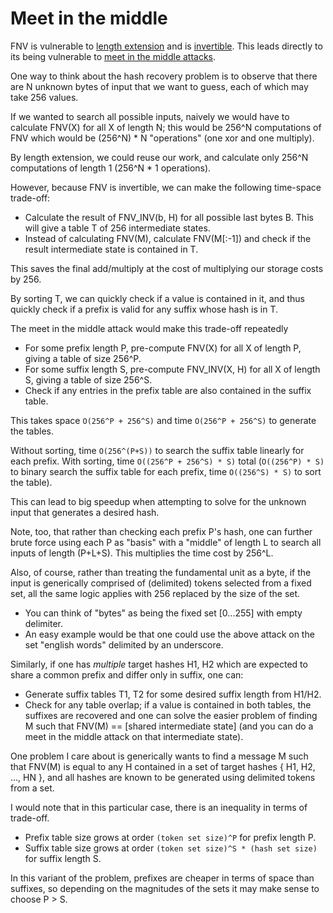 # Meet in the middle

FNV is vulnerable to [length extension](https://github.com/SciresM/fnv-notes/blob/master/length-extension.md) and is [invertible](https://github.com/SciresM/fnv-notes/blob/master/invertibility.md). This leads directly to its being vulnerable to [meet in the middle attacks](https://en.wikipedia.org/wiki/Meet-in-the-middle_attack).

One way to think about the hash recovery problem is to observe that there are N unknown bytes of input that we want to guess, each of which may take 256 values.

If we wanted to search all possible inputs, naively we would have to calculate FNV(X) for all X of length N; this would be 256^N computations of FNV which would be (256^N) * N "operations" (one xor and one multiply).

By length extension, we could reuse our work, and calculate only 256^N computations of length 1 (256^N * 1 operations).

However, because FNV is invertible, we can make the following time-space trade-off:
* Calculate the result of FNV_INV(b, H) for all possible last bytes B. This will give a table T of 256 intermediate states.
* Instead of calculating FNV(M), calculate FNV(M[:-1]) and check if the result intermediate state is contained in T.

This saves the final add/multiply at the cost of multiplying our storage costs by 256.

By sorting T, we can quickly check if a value is contained in it, and thus quickly check if a prefix is valid for any suffix whose hash is in T.

The meet in the middle attack would make this trade-off repeatedly
* For some prefix length P, pre-compute FNV(X) for all X of length P, giving a table of size 256^P.
* For some suffix length S, pre-compute FNV_INV(X, H) for all X of length S, giving a table of size 256^S.
* Check if any entries in the prefix table are also contained in the suffix table.

This takes space `O(256^P + 256^S)` and time `O(256^P + 256^S)` to generate the tables.

Without sorting, time `O(256^(P+S))` to search the suffix table linearly for each prefix.
With sorting, time `O((256^P + 256^S) * S)` total (`O((256^P) * S)` to binary search the suffix table for each prefix, time `O((256^S) * S)` to sort the table).

This can lead to big speedup when attempting to solve for the unknown input that generates a desired hash.

Note, too, that rather than checking each prefix P's hash, one can further brute force using each P as "basis" with a "middle" of length L to search all inputs of length (P+L+S). This multiplies the time cost by 256^L.

Also, of course, rather than treating the fundamental unit as a byte, if the input is generically comprised of (delimited) tokens selected from a fixed set, all the same logic applies with 256 replaced by the size of the set.
* You can think of "bytes" as being the fixed set [0...255] with empty delimiter.
* An easy example would be that one could use the above attack on the set "english words" delimited by an underscore.

Similarly, if one has *multiple* target hashes H1, H2 which are expected to share a common prefix and differ only in suffix, one can:
* Generate suffix tables T1, T2 for some desired suffix length from H1/H2.
* Check for any table overlap; if a value is contained in both tables, the suffixes are recovered and one can solve the easier problem of finding M such that FNV(M) == [shared intermediate state] (and you can do a meet in the middle attack on that intermediate state).

One problem I care about is generically wants to find a message M such that FNV(M) is equal to any H contained in a set of target hashes { H1, H2, ..., HN }, and all hashes are known to be generated using delimited tokens from a set.

I would note that in this particular case, there is an inequality in terms of trade-off.
* Prefix table size grows at order `(token set size)^P` for prefix length P.
* Suffix table size grows at order `(token set size)^S * (hash set size)` for suffix length S.

In this variant of the problem, prefixes are cheaper in terms of space than suffixes, so depending on the magnitudes of the sets it may make sense to choose P > S.